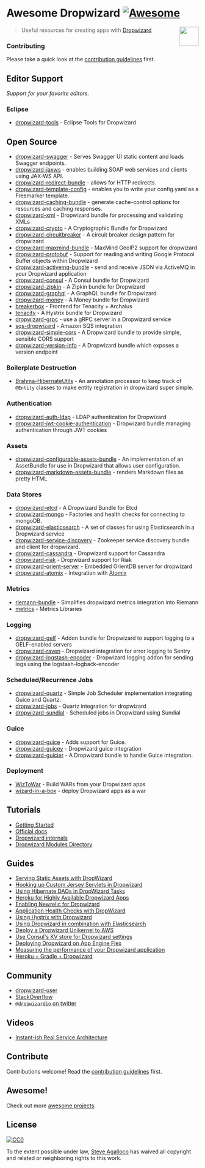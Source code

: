 # Awesome Dropwizard [![Awesome](https://cdn.rawgit.com/sindresorhus/awesome/d7305f38d29fed78fa85652e3a63e154dd8e8829/media/badge.svg)][awesome]

[<img src="https://cdn.rawgit.com/stve/awesome-dropwizard/master/dropwizard-hat.png" align="right" width="50">][dropwizard]

[awesome]: https://github.com/sindresorhus/awesome
[dropwizard]: http://www.dropwizard.io

> Useful resources for creating apps with [Dropwizard](http://www.dropwizard.io)

### Contributing

Please take a quick look at the [contribution guidelines](CONTRIBUTING.md) first.

## Editor Support

_Support for your favorite editors._

### Eclipse

- [dropwizard-tools](https://github.com/Tasktop/dropwizard-tools) - Eclipse Tools for Dropwizard

## Open Source

- [dropwizard-swagger](https://github.com/smoketurner/dropwizard-swagger) - Serves Swagger UI static content and loads Swagger endpoints.
- [dropwizard-jaxws](https://github.com/roskart/dropwizard-jaxws) - enables building SOAP web services and clients using JAX-WS API.
- [dropwizard-redirect-bundle](https://github.com/bazaarvoice/dropwizard-redirect-bundle) - allows for HTTP redirects.
- [dropwizard-template-config](https://github.com/tkrille/dropwizard-template-config) - enables you to write your config.yaml as a Freemarker template.
- [dropwizard-caching-bundle](https://github.com/bazaarvoice/dropwizard-caching-bundle) - generate cache-control options for resources and caching responses.
- [dropwizard-xml](https://github.com/yunspace/dropwizard-xml) - Dropwizard bundle for processing and validating XMLs
- [dropwizard-crypto](https://github.com/meltmedia/dropwizard-crypto) - A Cryptographic Bundle for Dropwizard
- [dropwizard-circuitbreaker](https://github.com/mtakaki/dropwizard-circuitbreaker) - A circuit breaker design pattern for dropwizard
- [dropwizard-maxmind-bundle](https://github.com/phaneesh/dropwizard-maxmind-bundle) - MaxMind GeoIP2 support for dropwizard
- [dropwizard-protobuf](https://github.com/dropwizard/dropwizard-protobuf) - Support for reading and writing Google Protocol Buffer objects within Dropwizard
- [dropwizard-activemq-bundle](https://github.com/mbknor/dropwizard-activemq-bundle) - send and receive JSON via ActiveMQ in your Dropwizard application
- [dropwizard-consul](https://github.com/smoketurner/dropwizard-consul) - A Consul bundle for Dropwizard
- [dropwizard-zipkin](https://github.com/smoketurner/dropwizard-zipkin) - A Zipkin bundle for Dropwizard
- [dropwizard-graphql](https://github.com/smoketurner/dropwizard-graphql) - A GraphQL bundle for Dropwizard
- [dropwizard-money](https://github.com/smoketurner/dropwizard-money) - A Money bundle for Dropwizard
- [breakerbox](https://github.com/yammer/breakerbox) - Frontend for Tenacity + Archaius
- [tenacity](https://github.com/yammer/tenacity) - A Hystrix bundle for Dropwizard
- [dropwizard-grpc](https://github.com/msteinhoff/dropwizard-grpc) - use a gRPC server in a Dropwizard service
- [sqs-dropwizard](https://github.com/bascan/aws-dropwizard) - Amazon SQS integration
- [dropwizard-simple-cors](https://github.com/ojacobson/dropwizard-simple-cors) - A Dropwizard bundle to provide simple, sensible CORS support
- [dropwizard-version-info](https://github.com/palantir/dropwizard-version-info) - A Dropwizard bundle which exposes a version endpoint

### Boilerplate Destruction

- [Brahma-HibernateUtils](https://github.com/gozefo/brahma-hibernateutils) - An annotation processor to keep track of `@Entity` classes to make entity registration in dropwizard super simple.

### Authentication

- [dropwizard-auth-ldap](https://github.com/yammer/dropwizard-auth-ldap) - LDAP authentication for Dropwizard
- [dropwizard-jwt-cookie-authentication](https://github.com/dhatim/dropwizard-jwt-cookie-authentication) - Dropwizard bundle managing authentication through JWT cookies

### Assets

- [dropwizard-configurable-assets-bundle](https://github.com/bazaarvoice/dropwizard-configurable-assets-bundle) - An implementation of an AssetBundle for use in Dropwizard that allows user configuration.
- [dropwizard-markdown-assets-bundle](https://github.com/rnorth/dropwizard-markdown-assets-bundle) - renders Markdown files as pretty HTML

### Data Stores

- [dropwizard-etcd](https://github.com/meltmedia/dropwizard-etcd) - A Dropwizard Bundle for Etcd
- [dropwizard-mongo](https://github.com/eeb/dropwizard-mongo) - Factories and health checks for connecting to mongoDB.
- [dropwizard-elasticsearch](https://github.com/dropwizard/dropwizard-elasticsearch) - A set of classes for using Elasticsearch in a Dropwizard service
- [dropwizard-service-discovery](https://github.com/santanusinha/dropwizard-service-discovery) - Zookeeper service discovery bundle and client for dropwizard.
- [dropwizard-cassandra](https://github.com/composable-systems/dropwizard-cassandra) - Dropwizard support for Cassandra
- [dropwizard-riak](https://github.com/smoketurner/dropwizard-riak) - Dropwizard support for Riak
- [dropwizard-orient-server](https://github.com/xvik/dropwizard-orient-server) - Embedded OrientDB server for dropwizard
- [dropwizard-atomix](https://github.com/smoketurner/dropwizard-atomix) - Integration with [Atomix](http://atomix.io/)

### Metrics

- [riemann-bundle](https://github.com/phaneesh/riemann-bundle) - Simplifies dropwizard metrics integration into Riemann
- [metrics](http://metrics.dropwizard.io/3.1.0/manual/third-party/) - Metrics Libraries

### Logging

- [dropwizard-gelf](https://github.com/gini/dropwizard-gelf) - Addon bundle for Dropwizard to support logging to a GELF-enabled servers
- [dropwizard-raven](https://github.com/tradier/dropwizard-raven) - Dropwizard integration for error logging to Sentry
- [dropwizard-logstash-encoder](https://github.com/Wikia/dropwizard-logstash-encoder) - Dropwizard logging addon for sending logs using the logstash-logback-encoder

### Scheduled/Recurrence Jobs

- [dropwizard-quartz](https://github.com/jaredstehler/dropwizard-quartz) - Simple Job Scheduler implementation integrating Guice and Quartz.
- [dropwizard-jobs](https://github.com/spinscale/dropwizard-jobs) - Quartz integration for dropwizard
- [dropwizard-sundial](https://github.com/timmolter/dropwizard-sundial) - Scheduled jobs in Dropwizard using Sundial

### Guice

- [dropwizard-guice](https://github.com/HubSpot/dropwizard-guice) - Adds support for Guice.
- [dropwizard-guicey](https://github.com/xvik/dropwizard-guicey) - Dropwizard guice integration
- [dropwizard-guicier](https://github.com/HubSpot/dropwizard-guicier) - A Dropwizard bundle to handle Guice integration.

### Deployment

- [WizToWar](https://github.com/twilio/wiztowar) - Build WARs from your Dropwizard apps
- [wizard-in-a-box](https://github.com/rvs-fluid-it/wizard-in-a-box) - deploy Dropwizard apps as a war

## Tutorials

- [Getting Started](http://www.dropwizard.io/0.9.2/docs/getting-started.html)
- [Official docs](http://www.dropwizard.io/0.9.2/docs/manual/index.html)
- [Dropwizard internals](http://www.dropwizard.io/0.9.2/docs/manual/internals.html)
- [Dropwizard Modules Directory](http://modules.dropwizard.io/)

## Guides

- [Serving Static Assets with DropWizard](https://spin.atomicobject.com/2014/10/11/serving-static-assets-with-dropwizard/)
- [Hooking up Custom Jersey Servlets in Dropwizard](https://spin.atomicobject.com/2015/03/30/jersey-servlets-dropwizard/)
- [Using Hibernate DAOs in DropWizard Tasks](https://spin.atomicobject.com/2015/02/03/dropwizard-hibernate-dao/)
- [Heroku for Highly Available Dropwizard Apps](http://techbytes.anuragkapur.com/2015/05/heroku-for-highly-available-dropwizard.html?m=1)
- [Enabling Newrelic for Dropwizard](http://kyleboon.org/blog/2013/09/23/newrelic-for-dropwizard/)
- [Application Health Checks with DropWizard](http://willhamill.com/2014/12/04/application-health-checks-with-dropwizard)
- [Using Hystrix with Dropwizard](http://christopher-batey.blogspot.com/2014/08/using-hystrix-with-dropwizard.html)
- [Using Dropwizard in combination with Elasticsearch](https://www.gridshore.nl/2014/05/15/using-dropwizard-combination-elasticsearch/)
- [Deploy a Dropwizard Unikernel to AWS](https://boxfuse.com/blog/dropwizard-aws.html)
- [Use Consul's KV store for Dropwizard settings](http://www.remmelt.com/post/use-consuls-kv-store-for-dropwizard-settings/)
- [Deploying Dropwizard on App Engine Flex](https://www.aytech.ca/blog/dropwizard-app-engine-flexible-env/)
- [Measuring the performance of your Dropwizard application](https://www.aytech.ca/blog/measuring-performance-dropwizard-application/)
- [Heroku + Gradle + Dropwizard](https://www.aytech.ca/blog/heroku-gradle-dropwizard/)

## Community

- [dropwizard-user](https://groups.google.com/forum/#!forum/dropwizard-user)
- [StackOverflow](https://stackoverflow.com/questions/tagged/dropwizard)
- [`@dropwizardio` on twitter](https://twitter.com/dropwizardio)

## Videos

- [Instant-ish Real Service Architecture](https://vimeo.com/37930578)

## Contribute

Contributions welcome! Read the [contribution guidelines](CONTRIBUTING.md) first.

## Awesome!

Check out more [awesome projects](https://github.com/sindresorhus/awesome).

## License

[![CC0](https://licensebuttons.net/p/zero/1.0/88x31.png)](https://creativecommons.org/publicdomain/zero/1.0/)

To the extent possible under law, [Steve Agalloco](https://beforeitwasround.com) has waived all copyright and related or neighboring rights to this work.
